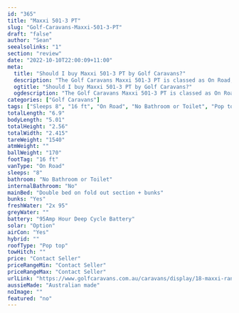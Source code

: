 ```yaml
---
id: "365"
title: "Maxxi 501-3 PT"
slug: "Golf-Caravans-Maxxi-501-3-PT"
draft: "false"
author: "Sean"
seealsolinks: "1"
section: "review"
date: "2022-10-10T22:00:09+11:00"
meta:
  title: "Should I buy Maxxi 501-3 PT by Golf Caravans?"
  description: "The Golf Caravans Maxxi 501-3 PT is classed as On Road, and sleeps 8 people. It is Australian made and comes in at 16 ft. It generally has No Bathroom or Toilet."
  ogtitle: "Should I buy Maxxi 501-3 PT by Golf Caravans?"
  ogdescription: "The Golf Caravans Maxxi 501-3 PT is classed as On Road, and sleeps 8 people. It is Australian made and comes in at 16 ft. It generally has No Bathroom or Toilet."
categories: ["Golf Caravans"]
tags: ["Sleeps 8", "16 ft", "On Road", "No Bathroom or Toilet", "Pop top", "Price Unknown"]
totalLength: "6.9"
bodyLength: "5.01"
totalHeight: "2.56"
totalWidth: "2.415"
tareWeight: "1540"
atmWeight: ""
ballWeight: "170"
footTag: "16 ft"
vanType: "On Road"
sleeps: "8"
bathroom: "No Bathroom or Toilet"
internalBathroom: "No"
mainBed: "Double bed on fold out section + bunks"
bunks: "Yes"
freshWater: "2x 95"
greyWater: ""
battery: "95Amp Hour Deep Cycle Battery"
solar: "Option"
airCon: "Yes"
hybrid: ""
roofType: "Pop top"
towHitch: ""
price: "Contact Seller"
priceRangeMin: "Contact Seller"
priceRangeMax: "Contact Seller"
urlLink: "https://www.golfcaravans.com.au/caravans/display/18-maxxi-range-/"
aussieMade: "Australian made"
noImage: ""
featured: "no"
---
```

